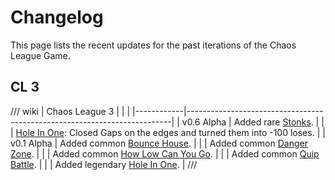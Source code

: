 # Changelog

This page lists the recent updates for the past iterations of the Chaos League Game.

## CL 3

/// wiki | Chaos League 3
|            |                                                                          |
|------------|--------------------------------------------------------------------------|
| v0.6 Alpha | Added rare [Stonks].                                                     |
|            | [Hole In One]: Closed Gaps on the edges and turned them into -100 loses. |
| v0.1 Alpha | Added common [Bounce House].                                             |
|            | Added common [Danger Zone].                                              |
|            | Added common [How Low Can You Go].                                       |
|            | Added common [Quip Battle].                                              |
|            | Added legendary [Hole In One].                                           |
///

[Bounce House]: twitch-minigames/common/bounce-house.md
[Danger Zone]: twitch-minigames/common/danger-zone.md
[How Low Can You Go]: twitch-minigames/common/how-low-can-you-go.md
[Quip Battle]: twitch-minigames/common/quip-battle.md

[Stonks]: twitch-minigames/rare/stonks.md

[Hole In One]: twitch-minigames/legendary/hole-in-one.md